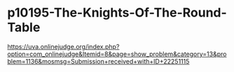 # p10195-The-Knights-Of-The-Round-Table
https://uva.onlinejudge.org/index.php?option=com_onlinejudge&Itemid=8&page=show_problem&category=13&problem=1136&mosmsg=Submission+received+with+ID+22251115
